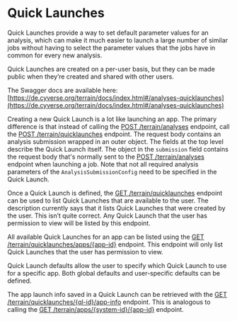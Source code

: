 # Quick Launches

Quick Launches provide a way to set default parameter values for an analysis,
which can make it much easier to launch a large number of similar jobs
without having to select the parameter values that the jobs have in common for every new analysis.

Quick Launches are created on a per-user basis,
but they can be made public when they’re created and shared with other users.

The Swagger docs are available here:
[https://de.cyverse.org/terrain/docs/index.html#/analyses-quicklaunches](https://de.cyverse.org/terrain/docs/index.html#/analyses-quicklaunches)

Creating a new Quick Launch is a lot like launching an app.
The primary difference is that instead of calling the
[POST /terrain/analyses](https://de.cyverse.org/terrain/docs/index.html#!/analyses/post_terrain_analyses)
endpoint, call the
[POST /terrain/quicklaunches](https://de.cyverse.org/terrain/docs/index.html#!/analyses-quicklaunches/post_terrain_quicklaunches)
endpoint.
The request body contains an analysis submission wrapped in an outer object.
The fields at the top level describe the Quick Launch itself.
The object in the `submission` field contains the request body that's normally sent to the
[POST /terrain/analyses](https://de.cyverse.org/terrain/docs/index.html#!/analyses/post_terrain_analyses)
endpoint when launching a job.
Note that not all required analysis parameters of the `AnalysisSubmissionConfig`
need to be specified in the Quick Launch.

Once a Quick Launch is defined, the
[GET /terrain/quicklaunches](https://de.cyverse.org/terrain/docs/index.html#!/analyses-quicklaunches/get_terrain_quicklaunches)
endpoint can be used to list Quick Launches that are available to the user.
The description currently says that it lists Quick Launches that were created by the user.
This isn’t quite correct.
Any Quick Launch that the user has permission to view will be listed by this endpoint.

All available Quick Launches for an app can be listed using the
[GET /terrain/quicklaunches/apps/{app-id}](https://de.cyverse.org/terrain/docs/index.html#!/analyses-quicklaunches/get_terrain_quicklaunches_apps_app_id)
endpoint.
This endpoint will only list Quick Launches that the user has permission to view.

Quick Launch defaults allow the user to specify which Quick Launch to use for a specific app.
Both global defaults and user-specific defaults can be defined.

The app launch info saved in a Quick Launch can be retrieved with the
[GET /terrain/quicklaunches/{ql-id}/app-info](https://de.cyverse.org/terrain/docs/index.html#!/analyses-quicklaunches/get_terrain_quicklaunches_ql_id_app_info)
endpoint.
This is analogous to calling the
[GET /terrain/apps/{system-id}/{app-id}](https://de.cyverse.org/terrain/docs/index.html#!/apps/get_terrain_apps_system_id_app_id)
endpoint.
